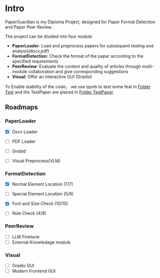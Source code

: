 # Intro
PaperGuardian is my Diploma Project, designed for Paper Format Detection and Paper Peer Review.

The project can be divided into four moduls
- **PaperLoader**: Load and preprocess papers for subsequent testing and analysis(docx,pdf)
- **FormatDetection**: Check the format of the paper according to the specified requirements
- **PeerReview**: Evaluate the content and quality of articles through multi-module collaboration and give corresponding suggestions
- **Visual**: Offer an interactive GUI (Gradio) 

To Enable stability of the code， we use ipynb to test some feat in [Folder Test](./Test) and the TestPaper are placed in [Folder TestPaper](./TestPaper/)



## Roadmaps


### PaperLoader
- [x] Docx Loader
- [ ] PDF Loader
- [ ] Grobid
- [ ] Visual Preprocess(VLM)


### FormatDetection
- [x] Normal Element Location (7/7)
- [ ] Special Element Location (5/9)
- [x] Font and Size Check (10/10)
- [ ] Rule Check (4/9)


### PeerReview
- [ ] LLM Finetune
- [ ] External Knowledage module

### Visual
- [ ] Gradio GUI
- [ ] Modern Frontend GUI
